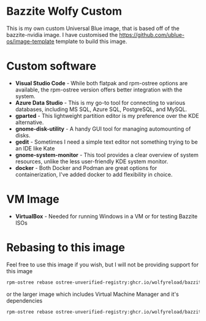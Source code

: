 # Bazzite Wolfy Custom

This is my own custom Universal Blue image, that is based off of the bazzite-nvidia image. I have customised the <https://github.com/ublue-os/image-template> template to build this image.

# Custom software

- **Visual Studio Code** - While both flatpak and rpm-ostree options are available, the rpm-ostree version offers better integration with the system.
- **Azure Data Studio** - This is my go-to tool for connecting to various databases, including MS SQL, Azure SQL, PostgreSQL, and MySQL.
- **gparted** - This lightweight partition editor is my preference over the KDE alternative.
- **gnome-disk-utility** - A handy GUI tool for managing automounting of disks.
- **gedit** - Sometimes I need a simple text editor not something trying to be an IDE like Kate
- **gnome-system-monitor** - This tool provides a clear overview of system resources, unlike the less user-friendly KDE system monitor.
- **docker** - Both Docker and Podman are great options for containerization, I've added docker to add flexibility in choice.

# VM Image

- **VirtualBox** - Needed for running Windows in a VM or for testing Bazzite ISOs

# Rebasing to this image

Feel free to use this image if you wish, but I will not be providing support for this image

```bash
rpm-ostree rebase ostree-unverified-registry:ghcr.io/wolfyreload/bazzite-wolfy:stable
```

or the larger image which includes Virtual Machine Manager and it's dependencies

```bash
rpm-ostree rebase ostree-unverified-registry:ghcr.io/wolfyreload/bazzite-wolfy-vm:stable
```
